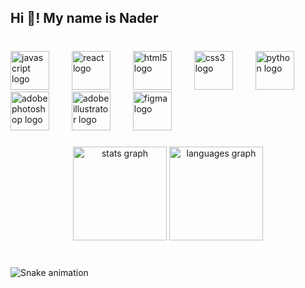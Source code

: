 <h2 align="left">Hi 👋! My name is Nader</h2>

###

<br clear="both">

<div align="left">
  <img src="https://cdn.jsdelivr.net/gh/devicons/devicon/icons/javascript/javascript-original.svg" height="62" alt="javascript logo"  />
  <img width="28" />
  <img src="https://cdn.jsdelivr.net/gh/devicons/devicon/icons/react/react-original.svg" height="62" alt="react logo"  />
  <img width="28" />
  <img src="https://cdn.jsdelivr.net/gh/devicons/devicon/icons/html5/html5-original.svg" height="62" alt="html5 logo"  />
  <img width="28" />
  <img src="https://cdn.jsdelivr.net/gh/devicons/devicon/icons/css3/css3-original.svg" height="62" alt="css3 logo"  />
  <img width="28" />
  <img src="https://cdn.jsdelivr.net/gh/devicons/devicon/icons/python/python-original.svg" height="62" alt="python logo"  />
  <img width="28" />
  <img src="https://skillicons.dev/icons?i=ps" height="62" alt="adobephotoshop logo"  />
  <img width="28" />
  <img src="https://skillicons.dev/icons?i=ai" height="62" alt="adobeillustrator logo"  />
  <img width="28" />
  <img src="https://skillicons.dev/icons?i=figma" height="62" alt="figma logo"  />
</div>

###

<div align="center">
  <img src="https://github-readme-stats.vercel.app/api?username=naderpjr&hide_title=false&hide_rank=false&show_icons=true&include_all_commits=true&count_private=true&disable_animations=false&theme=dracula&locale=en&hide_border=false" height="150" alt="stats graph"  />
  <img src="https://github-readme-stats.vercel.app/api/top-langs?username=naderpjr&locale=en&hide_title=false&layout=compact&card_width=320&langs_count=5&theme=dracula&hide_border=false" height="150" alt="languages graph"  />
</div>

###

<br clear="both">

<img src="https://raw.githubusercontent.com/naderpjr/naderpjr/output/snake.svg" alt="Snake animation" />

###
